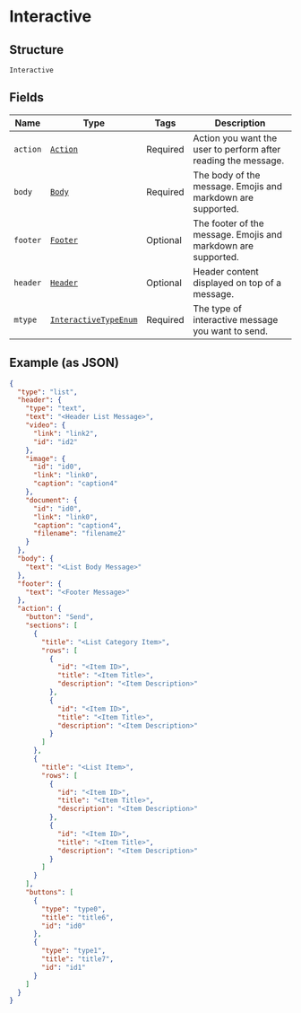 
# Interactive

## Structure

`Interactive`

## Fields

| Name | Type | Tags | Description |
|  --- | --- | --- | --- |
| `action` | [`Action`](../../doc/models/action.md) | Required | Action you want the user to perform after reading the message. |
| `body` | [`Body`](../../doc/models/body.md) | Required | The body of the message. Emojis and markdown are supported. |
| `footer` | [`Footer`](../../doc/models/footer.md) | Optional | The footer of the message. Emojis and markdown are supported. |
| `header` | [`Header`](../../doc/models/header.md) | Optional | Header content displayed on top of a message. |
| `mtype` | [`InteractiveTypeEnum`](../../doc/models/interactive-type-enum.md) | Required | The type of interactive message you want to send. |

## Example (as JSON)

```json
{
  "type": "list",
  "header": {
    "type": "text",
    "text": "<Header List Message>",
    "video": {
      "link": "link2",
      "id": "id2"
    },
    "image": {
      "id": "id0",
      "link": "link0",
      "caption": "caption4"
    },
    "document": {
      "id": "id0",
      "link": "link0",
      "caption": "caption4",
      "filename": "filename2"
    }
  },
  "body": {
    "text": "<List Body Message>"
  },
  "footer": {
    "text": "<Footer Message>"
  },
  "action": {
    "button": "Send",
    "sections": [
      {
        "title": "<List Category Item>",
        "rows": [
          {
            "id": "<Item ID>",
            "title": "<Item Title>",
            "description": "<Item Description>"
          },
          {
            "id": "<Item ID>",
            "title": "<Item Title>",
            "description": "<Item Description>"
          }
        ]
      },
      {
        "title": "<List Item>",
        "rows": [
          {
            "id": "<Item ID>",
            "title": "<Item Title>",
            "description": "<Item Description>"
          },
          {
            "id": "<Item ID>",
            "title": "<Item Title>",
            "description": "<Item Description>"
          }
        ]
      }
    ],
    "buttons": [
      {
        "type": "type0",
        "title": "title6",
        "id": "id0"
      },
      {
        "type": "type1",
        "title": "title7",
        "id": "id1"
      }
    ]
  }
}
```

